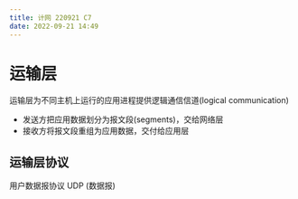 ```yaml
---
title: 计网 220921 C7
date: 2022-09-21 14:49
---
```

# 运输层
运输层为不同主机上运行的应用进程提供逻辑通信信道(logical communication)
- 发送方把应用数据划分为报文段(segments)，交给网络层
- 接收方将报文段重组为应用数据，交付给应用层
## 运输层协议
用户数据报协议 UDP (数据报)
